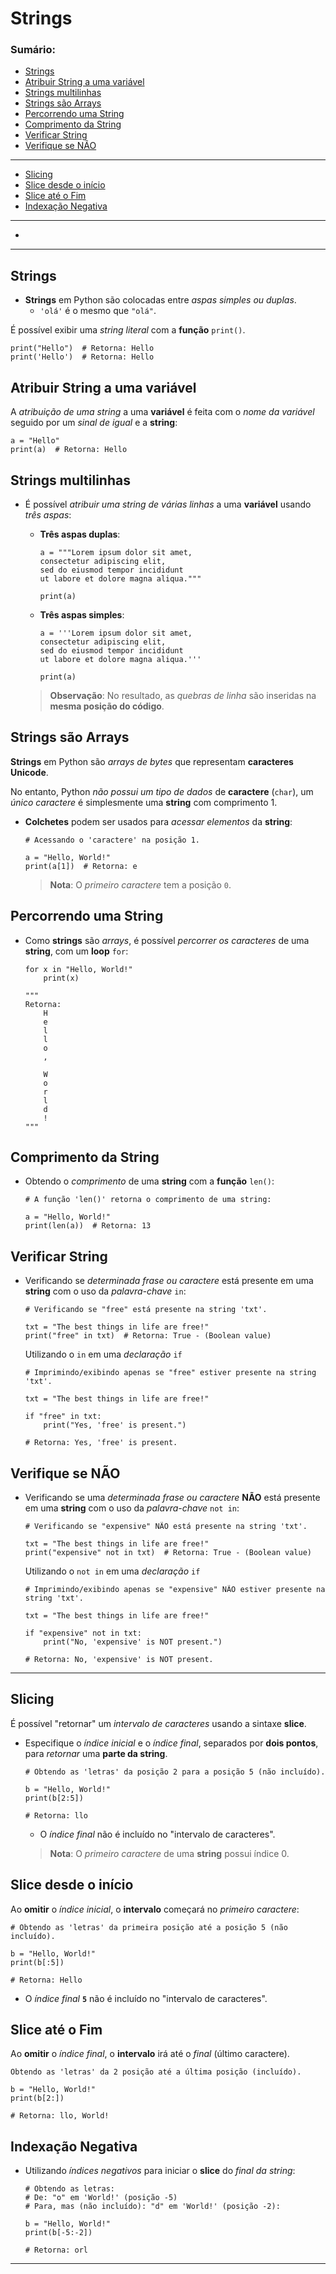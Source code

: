 # Strings

### Sumário:

- [Strings](#strings-1)
- [Atribuir String a uma variável](#atribuir-string-a-uma-variável)
- [Strings multilinhas](#strings-multilinhas)
- [Strings são Arrays](#strings-são-arrays)
- [Percorrendo uma String](#percorrendo-uma-string)
- [Comprimento da String](#comprimento-da-string)
- [Verificar String](#verificar-string)
- [Verifique se NÃO](#verifique-se-não)
---
- [Slicing](#slicing)
- [Slice desde o início](#slice-desde-o-início)
- [Slice até o Fim](#slice-até-o-fim)
- [Indexação Negativa](#indexação-negativa)
---
- []()

---

## Strings

- **Strings** em Python são colocadas entre _aspas simples ou duplas_.
    - ``'olá'`` é o mesmo que ``"olá"``.

É possível exibir uma _string literal_ com a **função** ``print()``.

```
print("Hello")  # Retorna: Hello
print('Hello')  # Retorna: Hello
```

## Atribuir String a uma variável

A _atribuição de uma string_ a uma **variável** é feita com o _nome da variável_ seguido por um _sinal de igual_ e a **string**:

```
a = "Hello"
print(a)  # Retorna: Hello
```

## Strings multilinhas

- É possível _atribuir uma string de várias linhas_ a uma **variável** usando _três aspas_:
    - **Três aspas duplas**:
        ```
        a = """Lorem ipsum dolor sit amet,
        consectetur adipiscing elit,
        sed do eiusmod tempor incididunt
        ut labore et dolore magna aliqua."""
        
        print(a)
        ```

    - **Três aspas simples**:
        ```
        a = '''Lorem ipsum dolor sit amet,
        consectetur adipiscing elit,
        sed do eiusmod tempor incididunt
        ut labore et dolore magna aliqua.'''
        
        print(a)
        ```

    > **Observação**: No resultado, as _quebras de linha_ são inseridas na **mesma posição do código**.

## Strings são Arrays

**Strings** em Python são _arrays de bytes_ que representam **caracteres Unicode**.

No entanto, Python _não possui um tipo de dados_ de **caractere** (``char``), um _único caractere_ é simplesmente uma **string** com comprimento 1.

- **Colchetes** podem ser usados para _acessar elementos_ da **string**:
    ```
    # Acessando o 'caractere' na posição 1.

    a = "Hello, World!"
    print(a[1])  # Retorna: e
    ```

    > **Nota**: O _primeiro caractere_ tem a posição ``0``.

## Percorrendo uma String

- Como **strings** são _arrays_, é possível _percorrer os caracteres_ de uma **string**, com um **loop** ``for``:
    ```
    for x in "Hello, World!"
        print(x)

    """
    Retorna:
        H
        e
        l
        l
        o
        ,

        W
        o
        r
        l
        d
        !
    """
    ```

## Comprimento da String

- Obtendo o _comprimento_ de uma **string** com a **função** ``len()``:
    ```
    # A função 'len()' retorna o comprimento de uma string:

    a = "Hello, World!"
    print(len(a))  # Retorna: 13
    ```

## Verificar String

- Verificando se _determinada frase ou caractere_ está presente em uma **string** com o uso da _palavra-chave_ ``in``:
    ```
    # Verificando se "free" está presente na string 'txt'.

    txt = "The best things in life are free!"
    print("free" in txt)  # Retorna: True - (Boolean value)
    ```

    Utilizando o ``in`` em uma _declaração_ ``if``

    ```
    # Imprimindo/exibindo apenas se "free" estiver presente na string 'txt'.

    txt = "The best things in life are free!"

    if "free" in txt:
        print("Yes, 'free' is present.")
    
    # Retorna: Yes, 'free' is present.
    ```

## Verifique se NÃO

- Verificando se uma _determinada frase ou caractere_ **NÃO** está presente em uma **string** com o uso da _palavra-chave_ ``not in``:
    ```
    # Verificando se "expensive" NÃO está presente na string 'txt'.

    txt = "The best things in life are free!"
    print("expensive" not in txt)  # Retorna: True - (Boolean value)
    ```

    Utilizando o ``not in`` em uma _declaração_ ``if``

    ```
    # Imprimindo/exibindo apenas se "expensive" NÃO estiver presente na string 'txt'.

    txt = "The best things in life are free!"

    if "expensive" not in txt:
        print("No, 'expensive' is NOT present.")

    # Retorna: No, 'expensive' is NOT present.
    ```

---

## Slicing

É possível "retornar" um _intervalo de caracteres_ usando a sintaxe **slice**.

- Especifique o _índice inicial_ e o _índice final_, separados por **dois pontos**, para _retornar_ uma **parte da string**.
    ```
    # Obtendo as 'letras' da posição 2 para a posição 5 (não incluído).

    b = "Hello, World!"
    print(b[2:5])

    # Retorna: llo
    ```

    - O _índice final_ não é incluído no "intervalo de caracteres".

    > **Nota**: O _primeiro caractere_ de uma **string** possui índice 0.

## Slice desde o início

Ao **omitir** o _índice inicial_, o **intervalo** começará no _primeiro caractere_:

```
# Obtendo as 'letras' da primeira posição até a posição 5 (não incluído).

b = "Hello, World!"
print(b[:5])

# Retorna: Hello
```

- O _índice final_ **``5``** não é incluído no "intervalo de caracteres".

## Slice até o Fim

Ao **omitir** o _índice final_, o **intervalo** irá até o _final_ (último caractere).

```
Obtendo as 'letras' da 2 posição até a última posição (incluído).

b = "Hello, World!"
print(b[2:])

# Retorna: llo, World!
```

## Indexação Negativa

- Utilizando _índices negativos_ para iniciar o **slice** do _final da string_:
    ```
    # Obtendo as letras:
    # De: "o" em 'World!' (posição -5)
    # Para, mas (não incluído): "d" em 'World!' (posição -2):

    b = "Hello, World!"
    print(b[-5:-2])

    # Retorna: orl
    ```

---

